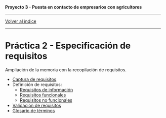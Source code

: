 __Proyecto 3 - Puesta en contacto de empresarios con agricultores__

---

[Volver al índice](../README.md)

---

# Práctica 2 - Especificación de requisitos

Ampliación de la memoria con la recopilación de requisitos.

* [Captura de requisitos](01-init.md)
* Definición de requisitos:
  * [Requisitos de información](021-requirement-i.md)
  * [Requisitos funcionales](022-requirement-f.md)
  * [Requisitos no funcionales](023-requirement-nf.md)
* [Validación de requisitos](03-validation.md)
* [Glosario de términos](04-glossary.md)